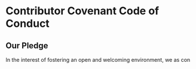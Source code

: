 # Contributor Covenant Code of Conduct

## Our Pledge

In the interest of fostering an open and welcoming environment, we as
con